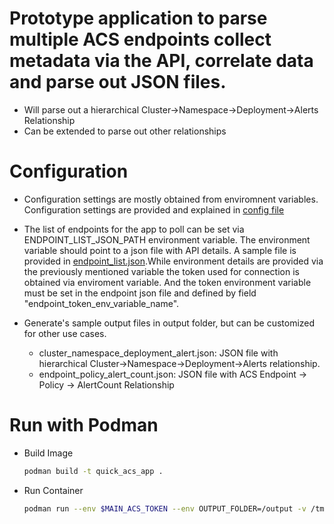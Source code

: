 # Prototype application to parse multiple ACS endpoints collect metadata via the API, correlate data and parse out JSON files.
- Will parse out a hierarchical Cluster->Namespace->Deployment->Alerts Relationship
- Can be extended to parse out other relationships

# Configuration
- Configuration settings are mostly obtained from enviromnent variables. Configuration settings are provided and explained in [config file](./config.py)

- The list of endpoints for the app to poll can be set via ENDPOINT_LIST_JSON_PATH environment variable. The environment variable should point to a json file with API details. A sample file is provided in [endpoint_list.json](./endpoint_list.json).While environment details are provided via the previously mentioned variable the token used for connection is obtained via enviroment variable. And the token environment variable must be set in the endpoint json file and defined by field "endpoint_token_env_variable_name".

- Generate's sample output files in output folder, but can be customized for other use cases.
  - cluster_namespace_deployment_alert.json: JSON file with hierarchical Cluster->Namespace->Deployment->Alerts relationship.
  - endpoint_policy_alert_count.json: JSON file with ACS Endpoint -> Policy -> AlertCount Relationship

# Run with Podman 
  - Build Image 
      ```bash
      podman build -t quick_acs_app .
      ```

  - Run Container
    ```bash
    podman run --env $MAIN_ACS_TOKEN --env OUTPUT_FOLDER=/output -v /tmp/output:/output:Z localhost/quick_acs_app
    ```